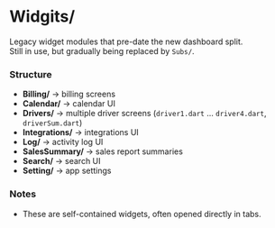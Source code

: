# Widgits/

Legacy widget modules that pre-date the new dashboard split.  
Still in use, but gradually being replaced by `Subs/`.

### Structure
- **Billing/** → billing screens
- **Calendar/** → calendar UI
- **Drivers/** → multiple driver screens (`driver1.dart` ... `driver4.dart`, `driverSum.dart`)
- **Integrations/** → integrations UI
- **Log/** → activity log UI
- **SalesSummary/** → sales report summaries
- **Search/** → search UI
- **Setting/** → app settings

### Notes
- These are self-contained widgets, often opened directly in tabs.
